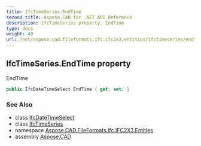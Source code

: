 ```yaml
---
title: IfcTimeSeries.EndTime
second_title: Aspose.CAD for .NET API Reference
description: IfcTimeSeries property. EndTime
type: docs
weight: 40
url: /net/aspose.cad.fileformats.ifc.ifc2x3.entities/ifctimeseries/endtime/
---
```

## IfcTimeSeries.EndTime property

EndTime

```csharp
public IfcDateTimeSelect EndTime { get; set; }
```

### See Also

* class [IfcDateTimeSelect](../../../aspose.cad.fileformats.ifc.ifc2x3.types/ifcdatetimeselect/)
* class [IfcTimeSeries](../)
* namespace [Aspose.CAD.FileFormats.Ifc.IFC2X3.Entities](../../ifctimeseries/)
* assembly [Aspose.CAD](../../../)


